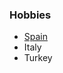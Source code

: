 <html lang="en" dir="ltr">
  <head>
    <meta charset="utf-8">
    <title>Hobbies</title>
  </head>
  <body>
    <h3>Hobbies</h3>
    <ul>
      <li><a href="https://snitechnology.net/en/product/sii">Spain</a></li>
      <li>Italy</li>
      <li>Turkey</li>
    </ul>
  </body>
</html>
